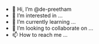- 👋 Hi, I’m @de-preetham
- 👀 I’m interested in ...
- 🌱 I’m currently learning ...
- 💞️ I’m looking to collaborate on ...
- 📫 How to reach me ...

<!---
de-preetham/de-preetham is a ✨ special ✨ repository because its `README.md` (this file) appears on your GitHub profile.
You can click the Preview link to take a look at your changes.
--->
